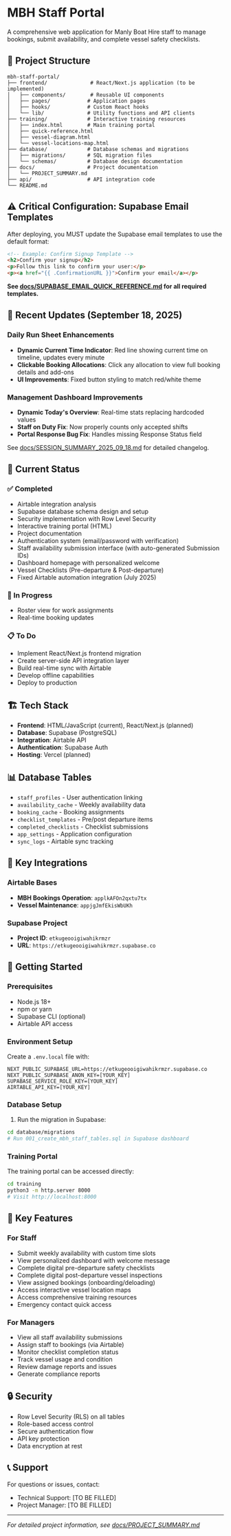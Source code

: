 # MBH Staff Portal

A comprehensive web application for Manly Boat Hire staff to manage bookings, submit availability, and complete vessel safety checklists.

## 🚤 Project Structure

```
mbh-staff-portal/
├── frontend/              # React/Next.js application (to be implemented)
│   ├── components/        # Reusable UI components
│   ├── pages/            # Application pages
│   ├── hooks/            # Custom React hooks
│   └── lib/              # Utility functions and API clients
├── training/             # Interactive training resources
│   ├── index.html        # Main training portal
│   ├── quick-reference.html
│   ├── vessel-diagram.html
│   └── vessel-locations-map.html
├── database/             # Database schemas and migrations
│   ├── migrations/       # SQL migration files
│   └── schemas/          # Database design documentation
├── docs/                 # Project documentation
│   └── PROJECT_SUMMARY.md
├── api/                  # API integration code
└── README.md
```

## ⚠️ Critical Configuration: Supabase Email Templates

After deploying, you MUST update the Supabase email templates to use the default format:

```html
<!-- Example: Confirm Signup Template -->
<h2>Confirm your signup</h2>
<p>Follow this link to confirm your user:</p>
<p><a href="{{ .ConfirmationURL }}">Confirm your email</a></p>
```

**See [docs/SUPABASE_EMAIL_QUICK_REFERENCE.md](docs/SUPABASE_EMAIL_QUICK_REFERENCE.md) for all required templates.**

## 📅 Recent Updates (September 18, 2025)

### Daily Run Sheet Enhancements
- **Dynamic Current Time Indicator**: Red line showing current time on timeline, updates every minute
- **Clickable Booking Allocations**: Click any allocation to view full booking details and add-ons
- **UI Improvements**: Fixed button styling to match red/white theme

### Management Dashboard Improvements  
- **Dynamic Today's Overview**: Real-time stats replacing hardcoded values
- **Staff on Duty Fix**: Now properly counts only accepted shifts
- **Portal Response Bug Fix**: Handles missing Response Status field

See [docs/SESSION_SUMMARY_2025_09_18.md](docs/SESSION_SUMMARY_2025_09_18.md) for detailed changelog.

## 🔧 Current Status

### ✅ Completed
- Airtable integration analysis
- Supabase database schema design and setup
- Security implementation with Row Level Security
- Interactive training portal (HTML)
- Project documentation
- Authentication system (email/password with verification)
- Staff availability submission interface (with auto-generated Submission IDs)
- Dashboard homepage with personalized welcome
- Vessel Checklists (Pre-departure & Post-departure)
- Fixed Airtable automation integration (July 2025)

### 🚧 In Progress
- Roster view for work assignments
- Real-time booking updates

### 📋 To Do
- Implement React/Next.js frontend migration
- Create server-side API integration layer
- Build real-time sync with Airtable
- Develop offline capabilities
- Deploy to production

## 🏗️ Tech Stack

- **Frontend**: HTML/JavaScript (current), React/Next.js (planned)
- **Database**: Supabase (PostgreSQL)
- **Integration**: Airtable API
- **Authentication**: Supabase Auth
- **Hosting**: Vercel (planned)

## 📊 Database Tables

- `staff_profiles` - User authentication linking
- `availability_cache` - Weekly availability data
- `booking_cache` - Booking assignments
- `checklist_templates` - Pre/post departure items
- `completed_checklists` - Checklist submissions
- `app_settings` - Application configuration
- `sync_logs` - Airtable sync tracking

## 🔗 Key Integrations

### Airtable Bases
- **MBH Bookings Operation**: `applkAFOn2qxtu7tx`
- **Vessel Maintenance**: `appjgJmfEkisWbUKh`

### Supabase Project
- **Project ID**: `etkugeooigiwahikrmzr`
- **URL**: `https://etkugeooigiwahikrmzr.supabase.co`

## 🚀 Getting Started

### Prerequisites
- Node.js 18+
- npm or yarn
- Supabase CLI (optional)
- Airtable API access

### Environment Setup
Create a `.env.local` file with:
```env
NEXT_PUBLIC_SUPABASE_URL=https://etkugeooigiwahikrmzr.supabase.co
NEXT_PUBLIC_SUPABASE_ANON_KEY=[YOUR_KEY]
SUPABASE_SERVICE_ROLE_KEY=[YOUR_KEY]
AIRTABLE_API_KEY=[YOUR_KEY]
```

### Database Setup
1. Run the migration in Supabase:
```bash
cd database/migrations
# Run 001_create_mbh_staff_tables.sql in Supabase dashboard
```

### Training Portal
The training portal can be accessed directly:
```bash
cd training
python3 -m http.server 8000
# Visit http://localhost:8000
```

## 📱 Key Features

### For Staff
- Submit weekly availability with custom time slots
- View personalized dashboard with welcome message
- Complete digital pre-departure safety checklists
- Complete digital post-departure vessel inspections
- View assigned bookings (onboarding/deloading)
- Access interactive vessel location maps
- Access comprehensive training resources
- Emergency contact quick access

### For Managers
- View all staff availability submissions
- Assign staff to bookings (via Airtable)
- Monitor checklist completion status
- Track vessel usage and condition
- Review damage reports and issues
- Generate compliance reports

## 🔒 Security

- Row Level Security (RLS) on all tables
- Role-based access control
- Secure authentication flow
- API key protection
- Data encryption at rest

## 📞 Support

For questions or issues, contact:
- Technical Support: [TO BE FILLED]
- Project Manager: [TO BE FILLED]

---
*For detailed project information, see [docs/PROJECT_SUMMARY.md](docs/PROJECT_SUMMARY.md)* 